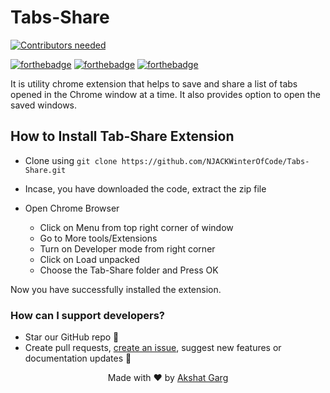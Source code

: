 # Tabs-Share

[![Contributors needed](https://img.shields.io/badge/contributors-needed-yellow.svg)](CONTRIBUTING.md)

[![forthebadge](https://forthebadge.com/images/badges/built-with-love.svg)](https://forthebadge.com)
[![forthebadge](https://forthebadge.com/images/badges/uses-js.svg)](https://forthebadge.com)
[![forthebadge](https://forthebadge.com/images/badges/check-it-out.svg)](https://forthebadge.com)

<p>It is utility chrome extension that helps to save and share a list of tabs opened in the Chrome window at a time. It also provides option to open the saved windows.</p>

## How to Install Tab-Share Extension

* Clone using `git clone https://github.com/NJACKWinterOfCode/Tabs-Share.git`

* Incase, you have downloaded the code, extract the zip file

* Open Chrome Browser
	- Click on Menu from top right corner of window
	- Go to More tools/Extensions
	- Turn on Developer mode from right corner
	- Click on Load unpacked
	- Choose the Tab-Share folder and Press OK

Now you have successfully installed the extension.

### How can I support developers?

- Star our GitHub repo 🌟
- Create pull requests, [create an issue](https://github.com/njackwinterofcode/Tabs-Share/issues), suggest new features or documentation updates 🔧

<p align="center"> Made with ❤ by <a href="https://github.com/akshatnitd">Akshat Garg</a></p>

